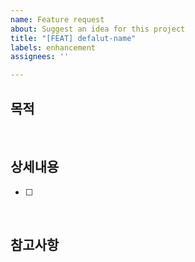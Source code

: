 ```yaml
---
name: Feature request
about: Suggest an idea for this project
title: "[FEAT] defalut-name"
labels: enhancement
assignees: ''

---
```


## 목적
>

<br/>

## 상세내용
- [ ]

<br/>

## 참고사항

<br/>
